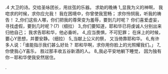 .4 
大卫的诗。交给圣咏团长，用丝弦的乐器。 
求助的晚祷 
1_显我为义的神啊， 
我唿求的时候，求你应允我！ 
我在困境中，你曾使我宽畅； 
求你怜悯我，听我的祷告！ 
2_你们这些人哪，你们把我的尊荣变为羞辱，要到几时呢？ 
你们喜爱虚妄，寻找虚假，要到几时呢？(7)（细拉） 
3_你们要知道，耶和华已将虔诚人分别出来归他自己； 
我求告耶和华，他必垂听。 
4_应当畏惧，不可犯罪； 
在床上的时候，要心Y思想，并要安静。（细拉） 
5_当献上公义的祭， 
又当倚靠耶和华。 
6_有许多人说：「谁能指示我们甚么好处？ 
耶和华啊，求你用你脸上的光照耀我们。」 
7_你使我心Y喜乐， 
胜过那丰收五谷新酒的人。 
8_我必平安地躺下睡觉， 
因为独有你－耶和华使我安然居住。 
     
.